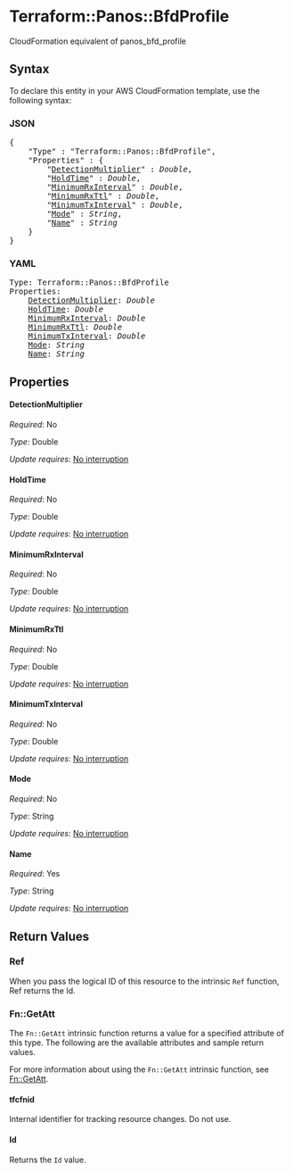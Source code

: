 # Terraform::Panos::BfdProfile

CloudFormation equivalent of panos_bfd_profile

## Syntax

To declare this entity in your AWS CloudFormation template, use the following syntax:

### JSON

<pre>
{
    "Type" : "Terraform::Panos::BfdProfile",
    "Properties" : {
        "<a href="#detectionmultiplier" title="DetectionMultiplier">DetectionMultiplier</a>" : <i>Double</i>,
        "<a href="#holdtime" title="HoldTime">HoldTime</a>" : <i>Double</i>,
        "<a href="#minimumrxinterval" title="MinimumRxInterval">MinimumRxInterval</a>" : <i>Double</i>,
        "<a href="#minimumrxttl" title="MinimumRxTtl">MinimumRxTtl</a>" : <i>Double</i>,
        "<a href="#minimumtxinterval" title="MinimumTxInterval">MinimumTxInterval</a>" : <i>Double</i>,
        "<a href="#mode" title="Mode">Mode</a>" : <i>String</i>,
        "<a href="#name" title="Name">Name</a>" : <i>String</i>
    }
}
</pre>

### YAML

<pre>
Type: Terraform::Panos::BfdProfile
Properties:
    <a href="#detectionmultiplier" title="DetectionMultiplier">DetectionMultiplier</a>: <i>Double</i>
    <a href="#holdtime" title="HoldTime">HoldTime</a>: <i>Double</i>
    <a href="#minimumrxinterval" title="MinimumRxInterval">MinimumRxInterval</a>: <i>Double</i>
    <a href="#minimumrxttl" title="MinimumRxTtl">MinimumRxTtl</a>: <i>Double</i>
    <a href="#minimumtxinterval" title="MinimumTxInterval">MinimumTxInterval</a>: <i>Double</i>
    <a href="#mode" title="Mode">Mode</a>: <i>String</i>
    <a href="#name" title="Name">Name</a>: <i>String</i>
</pre>

## Properties

#### DetectionMultiplier

_Required_: No

_Type_: Double

_Update requires_: [No interruption](https://docs.aws.amazon.com/AWSCloudFormation/latest/UserGuide/using-cfn-updating-stacks-update-behaviors.html#update-no-interrupt)

#### HoldTime

_Required_: No

_Type_: Double

_Update requires_: [No interruption](https://docs.aws.amazon.com/AWSCloudFormation/latest/UserGuide/using-cfn-updating-stacks-update-behaviors.html#update-no-interrupt)

#### MinimumRxInterval

_Required_: No

_Type_: Double

_Update requires_: [No interruption](https://docs.aws.amazon.com/AWSCloudFormation/latest/UserGuide/using-cfn-updating-stacks-update-behaviors.html#update-no-interrupt)

#### MinimumRxTtl

_Required_: No

_Type_: Double

_Update requires_: [No interruption](https://docs.aws.amazon.com/AWSCloudFormation/latest/UserGuide/using-cfn-updating-stacks-update-behaviors.html#update-no-interrupt)

#### MinimumTxInterval

_Required_: No

_Type_: Double

_Update requires_: [No interruption](https://docs.aws.amazon.com/AWSCloudFormation/latest/UserGuide/using-cfn-updating-stacks-update-behaviors.html#update-no-interrupt)

#### Mode

_Required_: No

_Type_: String

_Update requires_: [No interruption](https://docs.aws.amazon.com/AWSCloudFormation/latest/UserGuide/using-cfn-updating-stacks-update-behaviors.html#update-no-interrupt)

#### Name

_Required_: Yes

_Type_: String

_Update requires_: [No interruption](https://docs.aws.amazon.com/AWSCloudFormation/latest/UserGuide/using-cfn-updating-stacks-update-behaviors.html#update-no-interrupt)

## Return Values

### Ref

When you pass the logical ID of this resource to the intrinsic `Ref` function, Ref returns the Id.

### Fn::GetAtt

The `Fn::GetAtt` intrinsic function returns a value for a specified attribute of this type. The following are the available attributes and sample return values.

For more information about using the `Fn::GetAtt` intrinsic function, see [Fn::GetAtt](https://docs.aws.amazon.com/AWSCloudFormation/latest/UserGuide/intrinsic-function-reference-getatt.html).

#### tfcfnid

Internal identifier for tracking resource changes. Do not use.

#### Id

Returns the <code>Id</code> value.

